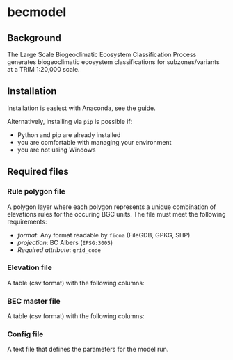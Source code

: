 # becmodel

## Background

The Large Scale Biogeoclimatic Ecosystem Classification Process generates biogeoclimatic ecosystem classifications for subzones/variants at a TRIM 1:20,000 scale.


## Installation

Installation is easiest with Anaconda, see the [guide](docs/conda_guide.md).

Alternatively, installing via `pip` is possible if:
- Python and pip are already installed
- you are comfortable with managing your environment
- you are not using Windows

## Required files

### Rule polygon file

A polygon layer where each polygon represents a unique combination of elevations rules for the occuring BGC units. The file must meet the following requirements:

- *format*: Any format readable by `fiona` (FileGDB, GPKG, SHP)
- *projection*: BC Albers (`EPSG:3005`)
- *Required attribute*: `grid_code`

### Elevation file

A table (csv format) with the following columns:


### BEC master file

A table (csv format) with the following columns:


### Config file

A text file that defines the parameters for the model run.